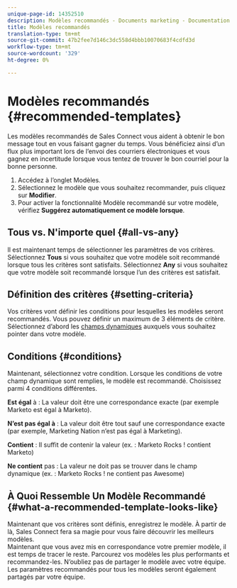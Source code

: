 ```yaml
---
unique-page-id: 14352510
description: Modèles recommandés - Documents marketing - Documentation du produit
title: Modèles recommandés
translation-type: tm+mt
source-git-commit: 47b2fee7d146c3dc558d4bbb10070683f4cdfd3d
workflow-type: tm+mt
source-wordcount: '329'
ht-degree: 0%

---
```



# Modèles recommandés {#recommended-templates}

Les modèles recommandés de Sales Connect vous aident à obtenir le bon message tout en vous faisant gagner du temps. Vous bénéficiez ainsi d’un flux plus important lors de l’envoi des courriers électroniques et vous gagnez en incertitude lorsque vous tentez de trouver le bon courriel pour la bonne personne.

1. Accédez à l’onglet Modèles.
1. Sélectionnez le modèle que vous souhaitez recommander, puis cliquez sur **Modifier**.
1. Pour activer la fonctionnalité Modèle recommandé sur votre modèle, vérifiez **Suggérez automatiquement ce modèle lorsque**.

## Tous vs. N&#39;importe quel {#all-vs-any}

Il est maintenant temps de sélectionner les paramètres de vos critères. Sélectionnez **Tous** si vous souhaitez que votre modèle soit recommandé lorsque tous les critères sont satisfaits. Sélectionnez **Any** si vous souhaitez que votre modèle soit recommandé lorsque l’un des critères est satisfait.

## Définition des critères {#setting-criteria}

Vos critères vont définir les conditions pour lesquelles les modèles seront recommandés. Vous pouvez définir un maximum de 3 éléments de critère. Sélectionnez d’abord les [champs dynamiques](https://nation.marketo.com/hc/en-us/articles/203348440-What-Are-Dynamic-Fields-) auxquels vous souhaitez pointer dans votre modèle.

## Conditions {#conditions}

Maintenant, sélectionnez votre condition. Lorsque les conditions de votre champ dynamique sont remplies, le modèle est recommandé. Choisissez parmi 4 conditions différentes.

**Est égal** à : La valeur doit être une correspondance exacte (par exemple Marketo est égal à Marketo).

**N’est pas égal à** : La valeur doit être tout sauf une correspondance exacte (par exemple, Marketing Nation n’est pas égal à Marketing).

**Contient** : Il suffit de contenir la valeur (ex. : Marketo Rocks ! contient Marketo)

**Ne contient** pas : La valeur ne doit pas se trouver dans le champ dynamique (ex. : Marketo Rocks ! ne contient pas Awesome)

## À Quoi Ressemble Un Modèle Recommandé {#what-a-recommended-template-looks-like}

Maintenant que vos critères sont définis, enregistrez le modèle. À partir de là, Sales Connect fera sa magie pour vous faire découvrir les meilleurs modèles.\
Maintenant que vous avez mis en correspondance votre premier modèle, il est temps de tracer le reste. Parcourez vos modèles les plus performants et recommandez-les. N’oubliez pas de partager le modèle avec votre équipe. Les paramètres recommandés pour tous les modèles seront également partagés par votre équipe.

